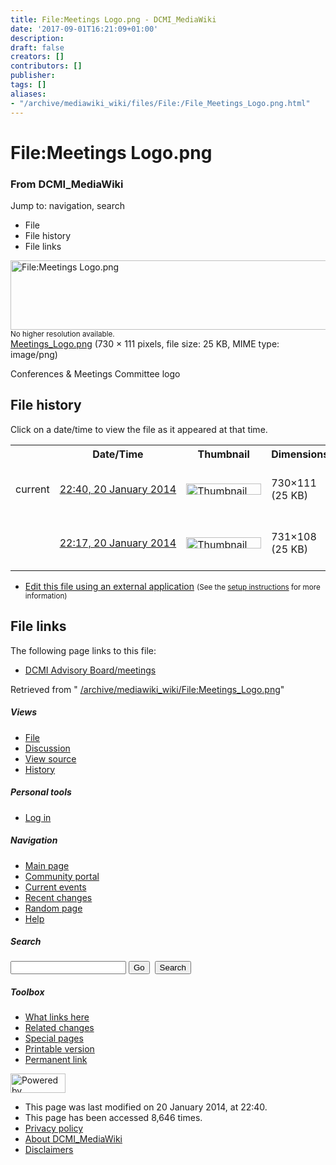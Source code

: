 ```yaml
---
title: File:Meetings Logo.png - DCMI_MediaWiki
date: '2017-09-01T16:21:09+01:00'
description: 
draft: false
creators: []
contributors: []
publisher: 
tags: []
aliases:
- "/archive/mediawiki_wiki/files/File:/File_Meetings_Logo.png.html"
---
```


<a id="top"></a>
# File:Meetings Logo.png

### From DCMI\_MediaWiki

Jump to: navigation, search
<!-- start content -->
- File
- File history
- File links

 [<img alt="File:Meetings Logo.png" src="/images/e/e4/Meetings_Logo.png" width="730" height="111">](/archive/mediawiki_wiki/files/Meetings_Logo.png)  
<small>No higher resolution available.</small>  
 [Meetings\_Logo.png](/images/e/e4/Meetings_Logo.png)‎ (730 × 111 pixels, file size: 25 KB, MIME type: image/png)

Conferences & Meetings Committee logo

<!-- 
NewPP limit report
Preprocessor node count: 1/1000000
Post-expand include size: 0/2097152 bytes
Template argument size: 0/2097152 bytes
Expensive parser function count: 0/100
-->
## File history

Click on a date/time to view the file as it appeared at that time.

<table class="wikitable filehistory">
  <tr>
    <td></td>
    <th>Date/Time</th>
    <th>Thumbnail</th>
    <th>Dimensions</th>
    <th>User</th>
    <th>Comment</th>
  </tr>
  <tr>
    <td>current</td>
    <td class="filehistory-selected" style="white-space: nowrap;"><a href="/archive/mediawiki_wiki/files/Meetings_Logo.png">22:40, 20 January 2014</a></td>
    <td><a href="/images/e/e4/Meetings_Logo.png"><img alt="Thumbnail for version as of 22:40, 20 January 2014" src="/images/e/e4/Meetings_Logo.png" width="120" height="18"></a></td>
    <td>730×111 <span style="white-space: nowrap;">(25 KB)</span>
    </td>
    <td>
      <a href="/index.php?title=User:StuartSutton&amp;action=edit&amp;redlink=1" class="new mw-userlink" title="User:StuartSutton (page does not exist)">StuartSutton</a> <span style="white-space: nowrap;"> <span class="mw-usertoollinks">(<a href="/index.php?title=User_talk:StuartSutton&amp;action=edit&amp;redlink=1" class="new" title="User talk:StuartSutton (page does not exist)">Talk</a> | <a href="/index.php/Special:Contributions/StuartSutton" title="Special:Contributions/StuartSutton">contribs</a>)</span></span>
    </td>
    <td> <span class="comment">(Conferences &amp; Meetings Committee logo)</span>
    </td>
  </tr>
  <tr>
    <td></td>
    <td style="white-space: nowrap;"><a href="/images/archive/e/e4/20140120224049%21Meetings_Logo.png">22:17, 20 January 2014</a></td>
    <td><a href="/images/archive/e/e4/20140120224049%21Meetings_Logo.png"><img alt="Thumbnail for version as of 22:17, 20 January 2014" src="/images/archive/e/e4/20140120224049%21Meetings_Logo.png" width="120" height="18"></a></td>
    <td>731×108 <span style="white-space: nowrap;">(25 KB)</span>
    </td>
    <td>
      <a href="/index.php?title=User:StuartSutton&amp;action=edit&amp;redlink=1" class="new mw-userlink" title="User:StuartSutton (page does not exist)">StuartSutton</a> <span style="white-space: nowrap;"> <span class="mw-usertoollinks">(<a href="/index.php?title=User_talk:StuartSutton&amp;action=edit&amp;redlink=1" class="new" title="User talk:StuartSutton (page does not exist)">Talk</a> | <a href="/index.php/Special:Contributions/StuartSutton" title="Special:Contributions/StuartSutton">contribs</a>)</span></span>
    </td>
    <td> <span class="comment">(Conferences &amp; Meetings Committee logo)</span>
    </td>
  </tr>
</table>

  

- [Edit this file using an external application](/index.php?title=File:Meetings_Logo.png&action=edit&externaledit=true&mode=file "File:Meetings Logo.png") <small>(See the <a href="http://www.mediawiki.org/wiki/Manual:External_editors" class="external text" rel="nofollow">setup instructions</a> for more information)</small>

## File links

The following page links to this file:

- [DCMI Advisory Board/meetings](/index.php/DCMI_Advisory_Board/meetings "DCMI Advisory Board/meetings")

Retrieved from " [/archive/mediawiki_wiki/File:Meetings\_Logo.png](/archive/mediawiki_wiki/files/File:/File:Meetings_Logo.png.html)"

<!-- end content -->

##### Views

- [File](/archive/mediawiki_wiki/files/File:/File:Meetings_Logo.png.html "View the file page [c]")
- [Discussion](/index.php?title=File_talk:Meetings_Logo.png&action=edit&redlink=1 "Discussion about the content page [t]")
- [View source](/index.php?title=File:Meetings_Logo.png&action=edit "This page is protected.
You can view its source [e]")
- [History](/index.php?title=File:Meetings_Logo.png&action=history "Past revisions of this page [h]")

##### Personal tools

- [Log in](/index.php?title=Special:UserLogin&returnto=File:Meetings_Logo.png "You are encouraged to log in; however, it is not mandatory [o]")

<script type="text/javascript"> if (window.isMSIE55) fixalpha(); </script>

##### Navigation

- [Main page](/index.php/Main_Page "Visit the main page [z]")
- [Community portal](/index.php/DCMI_MediaWiki:Community_portal "About the project, what you can do, where to find things")
- [Current events](/index.php/DCMI_MediaWiki:Current_events "Find background information on current events")
- [Recent changes](/index.php/Special:RecentChanges "The list of recent changes in the wiki [r]")
- [Random page](/index.php/Special:Random "Load a random page [x]")
- [Help](/index.php/Help:Contents "The place to find out")

##### <label for="searchInput">Search</label>

<form action="/index.php" id="searchform">
				<input type="hidden" name="title" value="Special:Search">
				<input id="searchInput" title="Search DCMI_MediaWiki" accesskey="f" type="search" name="search">
				<input type="submit" name="go" class="searchButton" id="searchGoButton" value="Go" title="Go to a page with this exact name if exists"> 
				<input type="submit" name="fulltext" class="searchButton" id="mw-searchButton" value="Search" title="Search the pages for this text">
			</form>

##### Toolbox

- [What links here](/index.php/Special:WhatLinksHere/File:Meetings_Logo.png "List of all wiki pages that link here [j]")
- [Related changes](/index.php/Special:RecentChangesLinked/File:Meetings_Logo.png "Recent changes in pages linked from this page [k]")
- [Special pages](/index.php/Special:SpecialPages "List of all special pages [q]")
- [Printable version](/index.php?title=File:Meetings_Logo.png&printable=yes "Printable version of this page [p]")
- [Permanent link](/index.php?title=File:Meetings_Logo.png&oldid=6063 "Permanent link to this revision of the page")

<!-- end of the left (by default at least) column -->

 [<img src="/skins/common/images/poweredby_mediawiki_88x31.png" height="31" width="88" alt="Powered by MediaWiki">](http://www.mediawiki.org/)

- This page was last modified on 20 January 2014, at 22:40.
- This page has been accessed 8,646 times.
- [Privacy policy](/index.php/DCMI_MediaWiki:Privacy_policy "DCMI MediaWiki:Privacy policy")
- [About DCMI\_MediaWiki](/index.php/DCMI_MediaWiki:About "DCMI MediaWiki:About")
- [Disclaimers](/index.php/DCMI_MediaWiki:General_disclaimer "DCMI MediaWiki:General disclaimer")

<script>if (window.runOnloadHook) runOnloadHook();</script><!-- Served in 0.456 secs. -->
